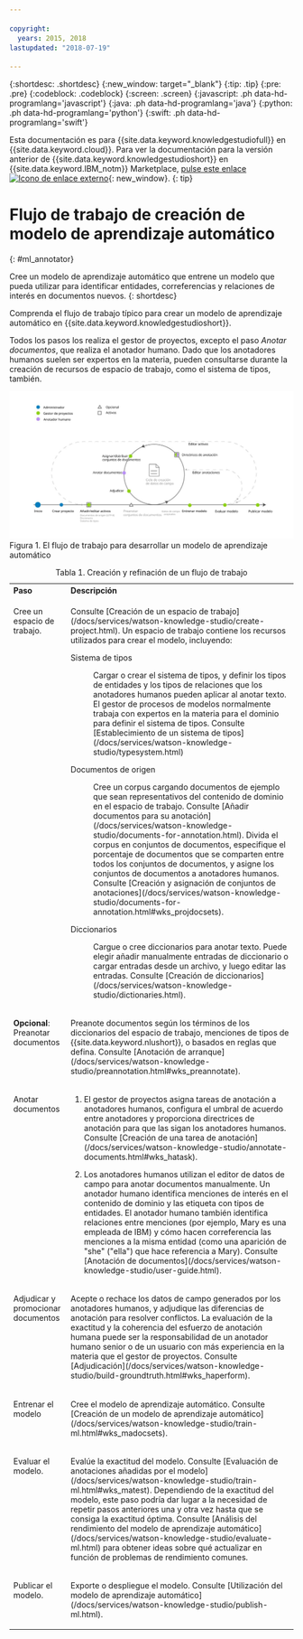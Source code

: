 ```yaml
---

copyright:
  years: 2015, 2018
lastupdated: "2018-07-19"

---
```


{:shortdesc: .shortdesc}
{:new_window: target="_blank"}
{:tip: .tip}
{:pre: .pre}
{:codeblock: .codeblock}
{:screen: .screen}
{:javascript: .ph data-hd-programlang='javascript'}
{:java: .ph data-hd-programlang='java'}
{:python: .ph data-hd-programlang='python'}
{:swift: .ph data-hd-programlang='swift'}

Esta documentación es para {{site.data.keyword.knowledgestudiofull}} en {{site.data.keyword.cloud}}. Para ver la documentación para la versión anterior de {{site.data.keyword.knowledgestudioshort}} en {{site.data.keyword.IBM_notm}} Marketplace, [pulse este enlace ![Icono de enlace externo](../../icons/launch-glyph.svg "Icono de enlace externo")](https://{DomainName}/docs/services/knowledge-studio/ml-annotator.html){: new_window}.
{: tip}

# Flujo de trabajo de creación de modelo de aprendizaje automático
{: #ml_annotator}

Cree un modelo de aprendizaje automático que entrene un modelo que pueda utilizar para identificar entidades, correferencias y relaciones de interés en documentos nuevos.
{: shortdesc}

Comprenda el flujo de trabajo típico para crear un modelo de aprendizaje automático en {{site.data.keyword.knowledgestudioshort}}.

Todos los pasos los realiza el gestor de proyectos, excepto el paso *Anotar documentos*, que realiza el anotador humano. Dado que los anotadores humanos suelen ser expertos en la materia, pueden consultarse durante la creación de recursos de espacio de trabajo, como el sistema de tipos, también.

![El flujo de trabajo para desarrollar un modelo de aprendizaje automático](images/wks-checklist.svg "Muestra los pasos clave que debe realizar para crear un modelo") Figura 1. El flujo de trabajo para desarrollar un modelo de aprendizaje automático

<table summary="Creación y refinación de un modelo">
  <caption>Tabla 1. Creación y refinación de un flujo de trabajo</caption>
  <tr>
    <th style="vertical-align:bottom; text-align:left" id="d14771e70">Paso</th>
    <th style="vertical-align:bottom; text-align:left" id="d14771e72">Descripción</th>
  </tr>
  <tr>
    <td style="vertical-align:top; text-align:left" headers="d14771e70">
      <p>Cree un espacio de trabajo.</p>
    </td>
    <td style="vertical-align:top; text-align:left" headers="d14771e72">
      <p>Consulte [Creación de un espacio de trabajo](/docs/services/watson-knowledge-studio/create-project.html). Un espacio de trabajo contiene los recursos
utilizados para crear el modelo, incluyendo:</p>
      <dl>
        <dt>Sistema de tipos</dt>
        <dd>
          <p>Cargar o crear el sistema de tipos, y definir los tipos de entidades y los tipos de relaciones que los anotadores humanos
pueden aplicar al anotar texto. El gestor de procesos de modelos normalmente trabaja con expertos en la materia
para el dominio para definir el sistema de tipos. Consulte [Establecimiento de un sistema de tipos](/docs/services/watson-knowledge-studio/typesystem.html)</p>
        </dd>
        <dt>Documentos de origen</dt>
        <dd>
          <p>Cree un corpus cargando documentos de ejemplo que sean representativos del contenido de dominio
en el espacio de trabajo. Consulte [Añadir documentos para su anotación](/docs/services/watson-knowledge-studio/documents-for-annotation.html). Divida el corpus en conjuntos de documentos,
especifique el porcentaje de documentos que se comparten entre todos los conjuntos de documentos, y asigne los conjuntos de documentos
a anotadores humanos. Consulte [Creación y asignación de conjuntos de anotaciones](/docs/services/watson-knowledge-studio/documents-for-annotation.html#wks_projdocsets).</p>
        </dd>
        <dt>Diccionarios</dt>
        <dd>
          <p>Cargue o cree diccionarios para anotar texto. Puede elegir añadir manualmente entradas de diccionario o cargar entradas desde un archivo, y luego editar las entradas. Consulte [Creación de diccionarios](/docs/services/watson-knowledge-studio/dictionaries.html).</p>
        </dd>
      </dl>
    </td>
  </tr>
  <tr>
    <td style="vertical-align:top; text-align:left" headers="d14771e70">
      <p><strong>Opcional</strong>: Preanotar documentos</p>
    </td>
    <td style="vertical-align:top; text-align:left" headers="d14771e72">
      <p>Preanote documentos según los términos de los diccionarios del espacio de trabajo, menciones de tipos de {{site.data.keyword.nlushort}},
o basados en reglas que defina. Consulte [Anotación de arranque](/docs/services/watson-knowledge-studio/preannotation.html#wks_preannotate).</p>
    </td>
  </tr>
  <tr>
    <td style="vertical-align:top; text-align:left" headers="d14771e70">
      <p>Anotar documentos</p>
    </td>
    <td style="vertical-align:top; text-align:left" headers="d14771e72">
      <ol>
        <li>
          <p>El gestor de proyectos asigna tareas de anotación a anotadores humanos, configura el umbral de acuerdo entre anotadores
y proporciona directrices de anotación para que las sigan los anotadores humanos. Consulte
[Creación de una tarea de anotación](/docs/services/watson-knowledge-studio/annotate-documents.html#wks_hatask).</p>
        </li>
        <li>
          <p>Los anotadores humanos utilizan el editor de datos de campo para anotar
documentos manualmente. Un anotador humano identifica menciones de interés en el contenido de dominio
y las etiqueta con tipos de entidades. El anotador humano también identifica relaciones entre
menciones (por ejemplo, Mary es una empleada de IBM) y cómo hacen correferencia las menciones a la misma entidad
(como una aparición de "she" ("ella") que hace referencia a Mary). Consulte [Anotación de documentos](/docs/services/watson-knowledge-studio/user-guide.html).</p>
        </li>
      </ol>
    </td>
  </tr>
  <tr>
    <td style="vertical-align:top; text-align:left" headers="d14771e70">
      <p>Adjudicar y promocionar documentos</p>
    </td>
    <td style="vertical-align:top; text-align:left" headers="d14771e72">
      <p>Acepte o rechace los datos de campo generados por los anotadores humanos, y adjudique
las diferencias de anotación para resolver conflictos. La evaluación de la exactitud y la coherencia del esfuerzo
de anotación humana puede ser la responsabilidad de un anotador humano senior o de un usuario con
más experiencia en la materia que el gestor de proyectos. Consulte [Adjudicación](/docs/services/watson-knowledge-studio/build-groundtruth.html#wks_haperform).</p>
    </td>
  </tr>
  <tr>
    <td style="vertical-align:top; text-align:left" headers="d14771e70">
      <p>Entrenar el modelo</p>
    </td>
    <td style="vertical-align:top; text-align:left" headers="d14771e72">
      <p>Cree el modelo de aprendizaje automático. Consulte [Creación de un modelo de aprendizaje automático](/docs/services/watson-knowledge-studio/train-ml.html#wks_madocsets).</p>
    </td>
  </tr>
  <tr>
    <td style="vertical-align:top; text-align:left" headers="d14771e70">
      <p>Evaluar el modelo.</p>
    </td>
    <td style="vertical-align:top; text-align:left" headers="d14771e72">
      <p>Evalúe la exactitud del modelo. Consulte [Evaluación de anotaciones añadidas por el modelo](/docs/services/watson-knowledge-studio/train-ml.html#wks_matest). Dependiendo de la exactitud del modelo, este paso podría dar lugar a la necesidad
de repetir pasos anteriores una y otra vez hasta que se consiga la exactitud óptima. Consulte [Análisis del rendimiento del modelo de aprendizaje automático](/docs/services/watson-knowledge-studio/evaluate-ml.html) para obtener ideas sobre qué actualizar en función de problemas de rendimiento comunes.</p>
    </td>
  </tr>
  <tr>
    <td style="vertical-align:top; text-align:left" headers="d14771e70">
      <p>Publicar el modelo.</p>
    </td>
    <td style="vertical-align:top; text-align:left" headers="d14771e72">
      <p>Exporte o despliegue el modelo. Consulte [Utilización del modelo de aprendizaje automático](/docs/services/watson-knowledge-studio/publish-ml.html).</p>
    </td>
  </tr>
</table>
